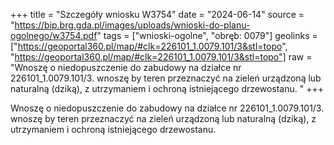 +++
title = "Szczegóły wniosku W3754"
date = "2024-06-14"
source = "https://bip.brg.gda.pl/images/uploads/wnioski-do-planu-ogolnego/w3754.pdf"
tags = ["wnioski-ogolne", "obręb: 0079"]
geolinks = ["https://geoportal360.pl/map/#clk=226101_1.0079.101/3&stl=topo", "https://geoportal360.pl/map/#clk=226101_1.0079.101/3&stl=topo"]
raw = "Wnoszę o niedopuszczenie do zabudowy na działce nr 226101_1.0079.101/3. wnoszę by teren przeznaczyć na zieleń urządzoną lub naturalną (dziką), z utrzymaniem i ochroną istniejącego drzewostanu. "
+++

Wnoszę o niedopuszczenie do zabudowy na działce nr 226101_1.0079.101/3.
wnoszę by teren przeznaczyć na zieleń urządzoną lub naturalną (dziką), z utrzymaniem i
ochroną istniejącego drzewostanu.



